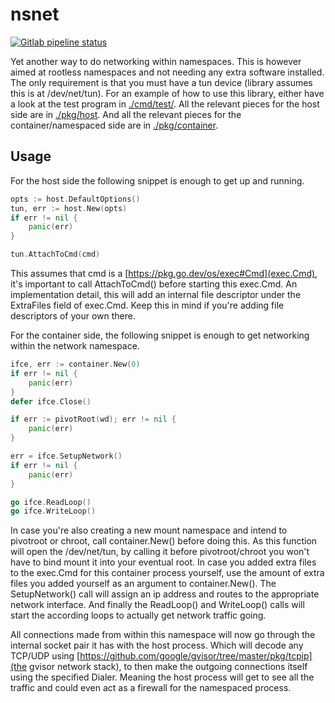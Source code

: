 # nsnet

[![Gitlab pipeline status](https://gitlab.com/schoentoon/nsnet/badges/master/pipeline.svg)](https://gitlab.com/schoentoon/nsnet)

Yet another way to do networking within namespaces.
This is however aimed at rootless namespaces and not needing any extra software installed.
The only requirement is that you must have a tun device (library assumes this is at /dev/net/tun).
For an example of how to use this library, either have a look at the test program in [./cmd/test/](cmd/test/).
All the relevant pieces for the host side are in [./pkg/host](pkg/host).
And all the relevant pieces for the container/namespaced side are in [./pkg/container](pkg/container).

## Usage

For the host side the following snippet is enough to get up and running.

```go
opts := host.DefaultOptions()
tun, err := host.New(opts)
if err != nil {
    panic(err)
}

tun.AttachToCmd(cmd)
```

This assumes that cmd is a [https://pkg.go.dev/os/exec#Cmd](exec.Cmd), it's important to call AttachToCmd() before starting this exec.Cmd.
An implementation detail, this will add an internal file descriptor under the ExtraFiles field of exec.Cmd.
Keep this in mind if you're adding file descriptors of your own there.

For the container side, the following snippet is enough to get networking within the network namespace.

```go
ifce, err := container.New(0)
if err != nil {
    panic(err)
}
defer ifce.Close()

if err := pivotRoot(wd); err != nil {
    panic(err)
}

err = ifce.SetupNetwork()
if err != nil {
    panic(err)
}

go ifce.ReadLoop()
go ifce.WriteLoop()
```

In case you're also creating a new mount namespace and intend to pivotroot or chroot, call container.New() before doing this.
As this function will open the /dev/net/tun, by calling it before pivotroot/chroot you won't have to bind mount it into your eventual root.
In case you added extra files to the exec.Cmd for this container process yourself, use the amount of extra files you added yourself as an argument to container.New().
The SetupNetwork() call will assign an ip address and routes to the appropriate network interface.
And finally the ReadLoop() and WriteLoop() calls will start the according loops to actually get network traffic going.

All connections made from within this namespace will now go through the internal socket pair it has with the host process.
Which will decode any TCP/UDP using [https://github.com/google/gvisor/tree/master/pkg/tcpip](the gvisor network stack), to then make the outgoing connections itself using the specified Dialer.
Meaning the host process will get to see all the traffic and could even act as a firewall for the namespaced process.
